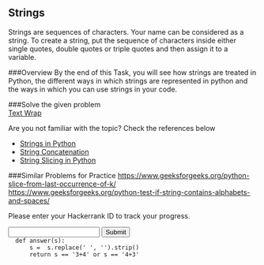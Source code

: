 ## Strings

Strings are sequences of characters. Your name can be considered as a string. To create a string, put the sequence of characters inside either single quotes, double quotes or triple quotes and then assign it to a variable.
 
###Overview
By the end of this Task, you will see how strings are treated in Python, the different ways in which strings are represented in python and the ways in which you can use strings in your code.<br/>

###Solve the given problem<br/>
[Text Wrap](https://www.hackerrank.com/challenges/text-wrap/problem)

Are you not familiar with the topic? Check the references below <br/> 
* [Strings in Python](https://www.geeksforgeeks.org/python-strings/)<br/>
* [String Concatenation](https://www.geeksforgeeks.org/python-string-concatenation)<br/>
* [String Slicing in Python](https://www.geeksforgeeks.org/string-slicing-in-python)

###Similar Problems for Practice
<https://www.geeksforgeeks.org/python-slice-from-last-occurrence-of-k/><br/>
<https://www.geeksforgeeks.org/python-test-if-string-contains-alphabets-and-spaces/><br/>

Please enter your Hackerrank ID to track your progress.
<form method='POST'>
  <input name='answer'>
  <input type='submit' value='Submit'>
  <code class='code_checker'>
  def answer(s):
      s =  s.replace(' ', '').strip()
      return s == '3+4' or s == '4+3'
  </code>
</form>
